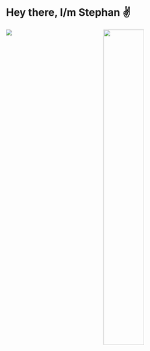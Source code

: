 # Hey there, I/m Stephan ✌️ #

<img align="left" src="https://github-readme-stats.vercel.app/api?username=stfn-ko&count_private=true&show_icons=true&theme=radical"/>

<img align="right" width="47%" src="https://github-readme-stats.vercel.app/api/top-langs/?username=stfn-ko&theme=radical&layout=compact&langs_count=8"/>






